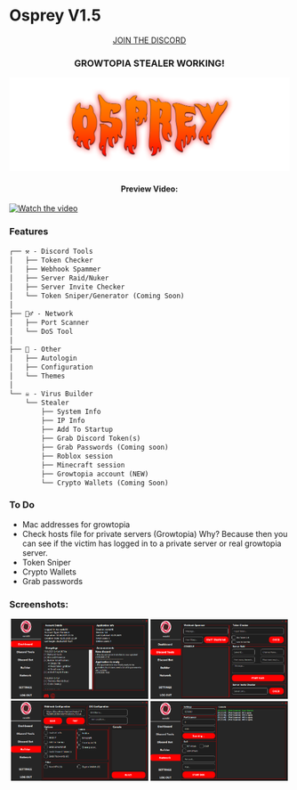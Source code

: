
# Osprey V1.5
<p align="center">
   <a href="https://discord.gg/GsRGYddPNc">JOIN THE DISCORD</a>
</p>

   <h3 align="center">GROWTOPIA STEALER WORKING!</h1>

<p align="center" style="text-align: center"> 
  <img width="1200" alt="image" src="https://github.com/east-22/Osprey/blob/9120978e50403180e62dfa222f3e92507e45cfc3/Osprey%20Banner.png">
</p>
   <h4 align="center">Preview Video:</h4>
   
[![Watch the video](https://img.youtube.com/vi/6SGLVDaUASU/maxresdefault.jpg)]([https://www.youtube.com/watch?v=Z_x5tuxniNA](https://www.youtube.com/watch?v=6SGLVDaUASU))

### Features
```
┌── ⚒️ - Discord Tools
│   ├── Token Checker
│   ├── Webhook Spammer
│   ├── Server Raid/Nuker
│   ├── Server Invite Checker
│   └── Token Sniper/Generator (Coming Soon)
│
├── 🕵️‍♂️ - Network
│   ├── Port Scanner
│   └── DoS Tool
│
├── 🚀 - Other
│   ├── Autologin
│   ├── Configuration
│   └── Themes
│
└── ☠️ - Virus Builder
    └── Stealer
        ├── System Info
        ├── IP Info
        ├── Add To Startup
        ├── Grab Discord Token(s)
        ├── Grab Passwords (Coming soon)
        ├── Roblox session
        ├── Minecraft session
        ├── Growtopia account (NEW)
        └── Crypto Wallets (Coming Soon)          
```

### To Do
- Mac addresses for growtopia
- Check hosts file for private servers (Growtopia)
  Why? Because then you can see if the victim has logged in to a private server or real growtopia server.
- Token Sniper
- Crypto Wallets
- Grab passwords
  
### Screenshots:
<p align="center">
  <img src="OspreyDashboard.png" width="49%"> 
  <img src="OspreyDC.png" width="49%"> 
  <img src="OspreyBuilder.png" width="49%"> 
  <img src="OspreyNetwork.png" width="49%">
  <br><br>
</p>
